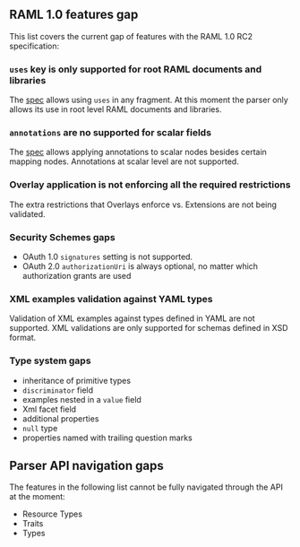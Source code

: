 ## RAML 1.0 features gap

This list covers the current gap of features with the RAML 1.0 RC2 specification:

### `uses` key is only supported for root RAML documents and libraries
 The [spec](https://github.com/raml-org/raml-spec/blob/raml-10/versions/raml-10/raml-10.md#applying-libraries) allows using `uses` in any fragment. At this moment the parser only allows its use in root level RAML documents and libraries.

### `annotations` are no supported for scalar fields

The [spec](https://github.com/raml-org/raml-spec/blob/raml-10/versions/raml-10/raml-10.md#annotating-scalar-valued-nodes) allows applying annotations to scalar nodes besides certain mapping nodes. Annotations at scalar level are not supported.

### Overlay application is not enforcing all the required restrictions

The extra restrictions that Overlays enforce vs. Extensions are not being validated.

### Security Schemes gaps

- OAuth 1.0 `signatures` setting is not supported.
- OAuth 2.0 `authorizationUri` is always optional, no matter which authorization grants are used

### XML examples validation against YAML types

Validation of XML examples against types defined in YAML are not supported. XML validations are only supported for schemas defined in XSD format.

### Type system gaps

- inheritance of primitive types
- `discriminator` field
- examples nested in a `value` field
- Xml facet field
- additional properties
- `null` type
- properties named with trailing question marks


## Parser API navigation gaps

The features in the following list cannot be fully navigated through the API at the moment:

- Resource Types
- Traits
- Types
